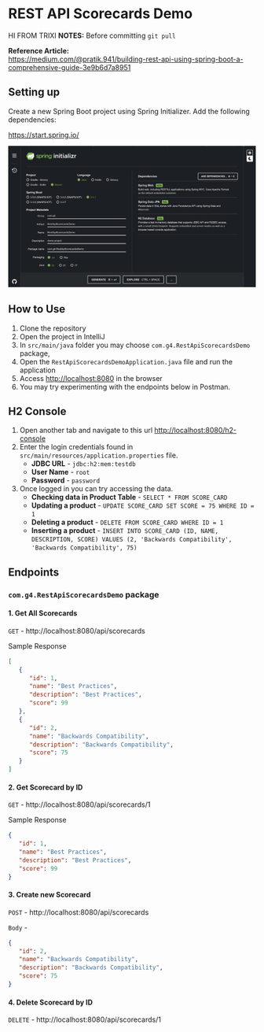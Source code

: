 # REST API Scorecards Demo
HI FROM TRIXI
**NOTES:**
Before committing `git pull`

**Reference Article:** <br>
https://medium.com/@pratik.941/building-rest-api-using-spring-boot-a-comprehensive-guide-3e9b6d7a8951

## Setting up
Create a new Spring Boot project using Spring Initializer. Add the following dependencies:

https://start.spring.io/

![Springboot-Init](Assets/springboot-init.png)

## How to Use

1. Clone the repository
2. Open the project in IntelliJ
3. In `src/main/java` folder you may choose `com.g4.RestApiScorecardsDemo` package,
4. Open the `RestApiScorecardsDemoApplication.java` file and run the application
5. Access <http://localhost:8080> in the browser
6. You may try experimenting with the endpoints below in Postman.

## H2 Console

1. Open another tab and navigate to this url <http://localhost:8080/h2-console>
2. Enter the login credentials found in `src/main/resources/application.properties` file.
    - **JDBC URL** - `jdbc:h2:mem:testdb`
    - **User Name** - `root`
    - **Password** - `password`
3. Once logged in you can try accessing the data.
    - **Checking data in Product Table** - `SELECT * FROM SCORE_CARD`
    - **Updating a product** - `UPDATE SCORE_CARD SET SCORE = 75 WHERE ID = 1`
    - **Deleting a product** - `DELETE FROM SCORE_CARD WHERE ID = 1`
    - **Inserting a product** - `INSERT INTO SCORE_CARD (ID, NAME, DESCRIPTION, SCORE) VALUES (2, 'Backwards Compatibility', 'Backwards Compatibility', 75)`

## Endpoints

### `com.g4.RestApiScorecardsDemo` package

#### 1. Get All Scorecards

`GET` - http://localhost:8080/api/scorecards

Sample Response

```json
[
   {
      "id": 1,
      "name": "Best Practices",
      "description": "Best Practices",
      "score": 99
   },
   {
      "id": 2,
      "name": "Backwards Compatibility",
      "description": "Backwards Compatibility",
      "score": 75
   }
]
```

#### 2. Get Scorecard by ID

`GET` - http://localhost:8080/api/scorecards/1

Sample Response
```json
{
   "id": 1,
   "name": "Best Practices",
   "description": "Best Practices",
   "score": 99
}
```

#### 3. Create new Scorecard

`POST` - http://localhost:8080/api/scorecards

`Body` -

```json
{
   "id": 2,
   "name": "Backwards Compatibility",
   "description": "Backwards Compatibility",
   "score": 75
}
```

#### 4. Delete Scorecard by ID

`DELETE` - http://localhost:8080/api/scorecards/1